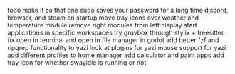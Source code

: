 todo
  make it so that one sudo saves your password for a long time
  discord, browser, and steam on startup
  move tray icons over
  weather and temperature module
  remove right modules from left display
  start applications in specific workspaces
  try gruvbox through stylix + treesitter
  fix open in terminal and open in file manager in godot
  add better fzf and ripgrep functionality to yazi
  look at plugins for yazi
  mouse support for yazi
  add different profiles to home manager
  add calculator and paint apps
  add tray icon for whether swayidle is running or not

